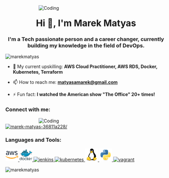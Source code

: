 <img align="right" alt="Coding" width="400" src="https://miro.medium.com/v2/resize:fit:720/1*mqv03KrlG5LK2XU1uV4LJg.gif">
<h1 align="center">Hi 👋, I'm Marek Matyas</h1>
<h3 align="center">I'm a Tech passionate person and a career changer, currently building my knowledge in the field of DevOps.</h3>

<p align="left"> <img src="https://komarev.com/ghpvc/?username=marekmatyas&label=Profile%20views&color=0e75b6&style=flat" alt="marekmatyas" /> </p>

- 🌱 My current upskilling: **AWS Cloud Practitioner, AWS RDS, Docker, Kubernetes, Terraform**

- 📫 How to reach me: **matyasamarek@gmail.com**

- ⚡ Fun fact: **I watched the American show "The Office" 20+ times!**

<h3 align="left">Connect with me:</h3>

<img align="right" alt="Coding" width="400" src="https://media1.giphy.com/media/qgQUggAC3Pfv687qPC/giphy.gif?cid=ecf05e47choi3z4due1frch7m0xpbjxegkuz4i419zv3qtwn&rid=giphy.gif&ct=g">


<p align="left">
<a href="https://linkedin.com/in/marek-matyas-36811a228/" target="blank"><img align="center" src="https://raw.githubusercontent.com/rahuldkjain/github-profile-readme-generator/master/src/images/icons/Social/linked-in-alt.svg" alt="marek-matyas-36811a228/" height="30" width="40" /></a>
</p>

<h3 align="left">Languages and Tools:</h3>
<p align="left"> <a href="https://aws.amazon.com" target="_blank" rel="noreferrer"> <img src="https://raw.githubusercontent.com/devicons/devicon/master/icons/amazonwebservices/amazonwebservices-original-wordmark.svg" alt="aws" width="40" height="40"/> </a> <a href="https://www.docker.com/" target="_blank" rel="noreferrer"> <img src="https://raw.githubusercontent.com/devicons/devicon/master/icons/docker/docker-original-wordmark.svg" alt="docker" width="40" height="40"/> </a> <a href="https://www.jenkins.io" target="_blank" rel="noreferrer"> <img src="https://www.vectorlogo.zone/logos/jenkins/jenkins-icon.svg" alt="jenkins" width="40" height="40"/> </a> <a href="https://kubernetes.io" target="_blank" rel="noreferrer"> <img src="https://www.vectorlogo.zone/logos/kubernetes/kubernetes-icon.svg" alt="kubernetes" width="40" height="40"/> </a> <a href="https://www.linux.org/" target="_blank" rel="noreferrer"> <img src="https://raw.githubusercontent.com/devicons/devicon/master/icons/linux/linux-original.svg" alt="linux" width="40" height="40"/> </a> <a href="https://www.python.org" target="_blank" rel="noreferrer"> <img src="https://raw.githubusercontent.com/devicons/devicon/master/icons/python/python-original.svg" alt="python" width="40" height="40"/> </a> <a href="https://www.vagrantup.com/" target="_blank" rel="noreferrer"> <img src="https://www.vectorlogo.zone/logos/vagrantup/vagrantup-icon.svg" alt="vagrant" width="40" height="40"/> </a> </p>

<p><img align="center" src="https://github-readme-stats.vercel.app/api/top-langs?username=marekmatyas&show_icons=true&locale=en&layout=compact" alt="marekmatyas" /></p>
